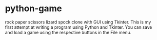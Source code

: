 # python-game
rock paper scissors lizard spock clone with GUI using Tkinter.
This is my first attempt at writing a program using Python and Tkinter.
You can save and load a game using the respective buttons in the File menu.
